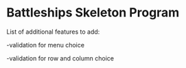 # Battleships Skeleton Program

List of additional features to add:

-validation for menu choice

-validation for row and column choice
